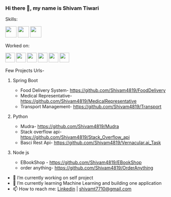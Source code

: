 ### Hi there 👋, my name is Shivam Tiwari

Skills:

<img src='https://img.shields.io/badge/Java-ED8B00?style=for-the-badge&logo=java&logoColor=white' height='35'/> <img src='https://img.shields.io/badge/MySQL-00000F?style=for-the-badge&logo=mysql&logoColor=white' height='35' /> <img src='https://img.shields.io/badge/Spring Boot-ED8B00?style=for-the-badge&logo=Spring Boot&logoColor=orage' height='35' /> 

Worked on:

<img src='https://img.shields.io/badge/Android-3DDC84?style=for-the-badge&logo=android&logoColor=white' height='30'/> <img src='https://img.shields.io/badge/Python-00000F?style=for-the-badge&logo=Python&logoColor=white' height='30' /> <img src='https://img.shields.io/badge/React Js-ED8B00?style=for-the-badge&logo=React&logoColor=orage' height='30' /> <img src='https://img.shields.io/badge/Node Js-3DDC84?style=for-the-badge&logo=Node.js&logoColor=white' height='30'/> <img src='https://img.shields.io/badge/Redis-00000F?style=for-the-badge&logo=Redis&logoColor=white' height='30' /> <img src='https://img.shields.io/badge/Mongo DB-ED8B00?style=for-the-badge&logo=MongoDB&logoColor=orage' height='30' />

Few Projects Urls-
 1. Spring Boot
 
    - Food Delivery System- https://github.com/Shivam4819/FoodDelivery
    - Medical Representative- https://github.com/Shivam4819/MedicalRepresentative
    - Transport Management- https://github.com/Shivam4819/Transport  
 
 2. Python 
 
    - Mudra- https://github.com/Shivam4819/Mudra
    - Stack overflow api- https://github.com/Shivam4819/Stack_Overflow_api
    - Basci Rest Api- https://github.com/Shivam4819/Vernacular.ai_Task
    

 3. Node js
    - EBookShop - https://github.com/Shivam4819/EBookShop
    - order anything- https://github.com/Shivam4819/OrderAnything

- 🔭 I’m currently working on self project
- 🌱 I’m currently learning Machine Learning and building one application
- 📫 How to reach me: [Linkedin](https://www.linkedin.com/in/shivam-tiwari-b92163173/) | [shivamt7710@gmail.com]()

